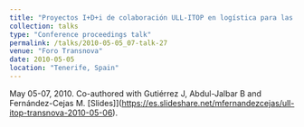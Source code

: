 ```yaml
---
title: "Proyectos I+D+i de colaboración ULL-ITOP en logística para las PYMES"
collection: talks
type: "Conference proceedings talk"
permalink: /talks/2010-05-05_07-talk-27
venue: "Foro Transnova"
date: 2010-05-05
location: "Tenerife, Spain"
---
```

May 05-07, 2010. Co-authored with Gutiérrez J, Abdul-Jalbar B and Fernández-Cejas M.
[Slides]](https://es.slideshare.net/mfernandezcejas/ull-itop-transnova-2010-05-06).